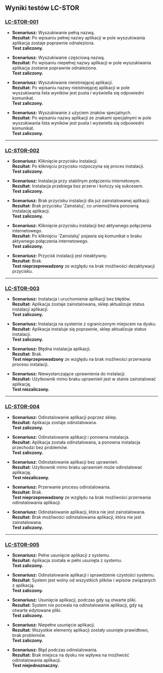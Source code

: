 ## Wyniki testów LC-STOR

### [LC-STOR-001](https://github.com/oskarkulinski/Cosmic-tests/blob/main/LowLevelTestCases/TestCasesSTOR.md#lc-stor-001)
- **Scenariusz:** Wyszukiwanie pełną nazwą.  
  **Rezultat:** Po wpisaniu pełnej nazwy aplikacji w pole wyszukiwania aplikacja zostaje poprawnie odnaleziona.  
  **Test zaliczony.**

- **Scenariusz:** Wyszukiwanie częściową nazwą.  
  **Rezultat:** Po wpisaniu niepełnej nazwy aplikacji w pole wyszukiwania aplikacja zostanie poprawnie odnaleziona.  
  **Test zaliczony.**

- **Scenariusz:** Wyszukiwanie nieistniejącej aplikacji.  
  **Rezultat:** Po wpisaniu nazwy nieistniejącej aplikacji w pole wyszukiwania lista wyników jest pusta i wyświetla się odpowiedni komunikat.  
  **Test zaliczony.**

- **Scenariusz:** Wyszukiwanie z użyciem znaków specjalnych.  
  **Rezultat:** Po wpisaniu nazwy aplikacji ze znakami specjalnymi w pole wyszukiwania lista wyników jest pusta i wyświetla się odpowiedni komunikat.  
  **Test zaliczony.**

---

### [LC-STOR-002](https://github.com/oskarkulinski/Cosmic-tests/blob/main/LowLevelTestCases/TestCasesSTOR.md#lc-stor-002)
- **Scenariusz:** Kliknięcie przycisku instalacji.  
  **Rezultat:** Po kliknięciu przycisku rozpoczyna się proces instalacji.  
  **Test zaliczony.**

- **Scenariusz:** Instalacja przy stabilnym połączeniu internetowym.  
  **Rezultat:** Instalacja przebiega bez przerw i kończy się sukcesem.  
  **Test zaliczony.**

- **Scenariusz:** Brak przycisku instalacji dla już zainstalowanej aplikacji.  
  **Rezultat:** Brak przycisku 'Zainstaluj', co uniemożliwia ponowną instalację aplikacji.  
  **Test zaliczony.**

- **Scenariusz:** Kliknięcie przycisku instalacji bez aktywnego połączenia internetowego.  
  **Rezultat:** Po kliknięciu 'Zainstaluj' pojawia się komunikat o braku aktywnego połączenia internetowego.  
  **Test zaliczony.**

- **Scenariusz:** Przycisk instalacji jest nieaktywny.  
  **Rezultat:** Brak.  
  **Test nieprzeprowadzony** ze względu na brak możliwości dezaktywacji przycisku.

---

### [LC-STOR-003](https://github.com/oskarkulinski/Cosmic-tests/blob/main/LowLevelTestCases/TestCasesSTOR.md#lc-stor-003)
- **Scenariusz:** Instalacja i uruchomienie aplikacji bez błędów.  
  **Rezultat:** Aplikacja zostaje zainstalowana, sklep aktualizuje status instalacji aplikacji.  
  **Test zaliczony.**

- **Scenariusz:** Instalacja na systemie z ograniczonym miejscem na dysku.  
  **Rezultat:** Aplikacja instaluje się poprawnie, sklep aktualizuje status instalacji.  
  **Test zaliczony.**

- **Scenariusz:** Błędna instalacja aplikacji.  
  **Rezultat:** Brak.  
  **Test nieprzeprowadzony** ze względu na brak możliwości przerwania procesu instalacji.

- **Scenariusz:** Niewystarczające uprawnienia do instalacji.  
  **Rezultat:** Użytkownik mimo braku uprawnień jest w stanie zainstalować aplikację.  
  **Test niezaliczony.**

---

### [LC-STOR-004](https://github.com/oskarkulinski/Cosmic-tests/blob/main/LowLevelTestCases/TestCasesSTOR.md#lc-stor-004)
- **Scenariusz:** Odinstalowanie aplikacji poprzez sklep.  
  **Rezultat:** Aplikacja zostaje odinstalowana.  
  **Test zaliczony.**

- **Scenariusz:** Odinstalowanie aplikacji i ponowna instalacja.  
  **Rezultat:** Aplikacja została odinstalowana, a ponowna instalacja przechodzi bez problemów.  
  **Test zaliczony.**

- **Scenariusz:** Odinstalowanie aplikacji bez uprawnień.  
  **Rezultat:** Użytkownik mimo braku uprawnień może odinstalować aplikację.  
  **Test niezaliczony.**

- **Scenariusz:** Przerwanie procesu odinstalowania.  
  **Rezultat:** Brak.  
  **Test nieprzeprowadzony** ze względu na brak możliwości przerwania odinstalowania aplikacji.

- **Scenariusz:** Odinstalowanie aplikacji, która nie jest zainstalowana.  
  **Rezultat:** Brak możliwości odinstalowania aplikacji, która nie jest zainstalowana.  
  **Test zaliczony.**

---

### [LC-STOR-005](https://github.com/oskarkulinski/Cosmic-tests/blob/main/LowLevelTestCases/TestCasesSTOR.md#lc-stor-005)
- **Scenariusz:** Pełne usunięcie aplikacji z systemu.  
  **Rezultat:** Aplikacja została w pełni usunięta z systemu.  
  **Test zaliczony.**

- **Scenariusz:** Odinstalowanie aplikacji i sprawdzenie czystości systemu.  
  **Rezultat:** System jest wolny od wszystkich plików i wpisów związanych z aplikacją.  
  **Test zaliczony.**

- **Scenariusz:** Usunięcie aplikacji, podczas gdy są otwarte pliki.  
  **Rezultat:** System nie pozwala na odinstalowanie aplikacji, gdy są otwarte edytowane pliki.  
  **Test zaliczony.**

- **Scenariusz:** Niepełne usunięcie aplikacji.  
  **Rezultat:** Wszystkie elementy aplikacji zostały usunięte prawidłowo, brak problemów.  
  **Test zaliczony.**

- **Scenariusz:** Błąd podczas odinstalowania.  
  **Rezultat:** Brak miejsca na dysku nie wpływa na możliwość odinstalowania aplikacji.  
  **Test niejednoznaczny.**
